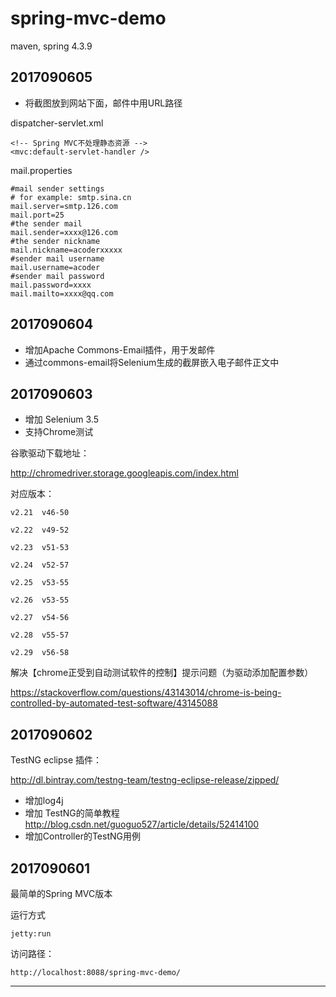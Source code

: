 # spring-mvc-demo
maven, spring 4.3.9


2017090605
----------

- 将截图放到网站下面，邮件中用URL路径

dispatcher-servlet.xml

	<!-- Spring MVC不处理静态资源 -->
	<mvc:default-servlet-handler />


mail.properties

	#mail sender settings
	# for example: smtp.sina.cn
	mail.server=smtp.126.com
	mail.port=25
	#the sender mail
	mail.sender=xxxx@126.com
	#the sender nickname
	mail.nickname=acoderxxxxx
	#sender mail username
	mail.username=acoder
	#sender mail password
	mail.password=xxxx
	mail.mailto=xxxx@qq.com

2017090604
----------

- 增加Apache Commons-Email插件，用于发邮件
- 通过commons-email将Selenium生成的截屏嵌入电子邮件正文中

2017090603
----------

- 增加 Selenium 3.5
- 支持Chrome测试


谷歌驱动下载地址：

http://chromedriver.storage.googleapis.com/index.html

对应版本：

	v2.21  v46-50
	
	v2.22  v49-52
	
	v2.23  v51-53
	
	v2.24  v52-57
	
	v2.25  v53-55
	
	v2.26  v53-55
	
	v2.27  v54-56
	
	v2.28  v55-57
	
	v2.29  v56-58

解决【chrome正受到自动测试软件的控制】提示问题（为驱动添加配置参数）

https://stackoverflow.com/questions/43143014/chrome-is-being-controlled-by-automated-test-software/43145088


2017090602
----------


TestNG eclipse 插件：

http://dl.bintray.com/testng-team/testng-eclipse-release/zipped/


- 增加log4j
- 增加 TestNG的简单教程 http://blog.csdn.net/guoguo527/article/details/52414100
- 增加Controller的TestNG用例


2017090601
----------
最简单的Spring MVC版本

运行方式

	jetty:run

访问路径：

	http://localhost:8088/spring-mvc-demo/



----------



